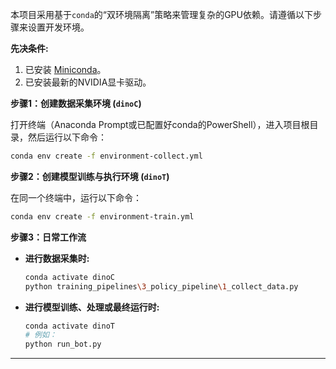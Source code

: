 本项目采用基于`conda`的“双环境隔离”策略来管理复杂的GPU依赖。请遵循以下步骤来设置开发环境。

**先决条件:**

1.  已安装 [Miniconda](https://docs.conda.io/projects/miniconda/en/latest/)。
2.  已安装最新的NVIDIA显卡驱动。

**步骤1：创建数据采集环境 (`dinoC`)**

打开终端（Anaconda Prompt或已配置好conda的PowerShell），进入项目根目录，然后运行以下命令：

```bash
conda env create -f environment-collect.yml
```

**步骤2：创建模型训练与执行环境 (`dinoT`)**

在同一个终端中，运行以下命令：

```bash
conda env create -f environment-train.yml
```

**步骤3：日常工作流**

*   **进行数据采集时:**
    ```bash
    conda activate dinoC
    python training_pipelines\3_policy_pipeline\1_collect_data.py
    ```

*   **进行模型训练、处理或最终运行时:**
    ```bash
    conda activate dinoT
    # 例如：
    python run_bot.py
    ```
---

